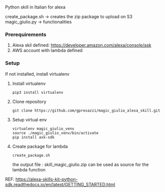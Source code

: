 Python skill in Italian for alexa

create_package.sh -> creates the zip package to upload on S3
magic_giulio.py -> functionalities

### Prerequirements

1. Alexa skil defined: https://developer.amazon.com/alexa/console/ask
2. AWS account with lambda defined

### Setup

If not installed, install virtualenv

1. Install virtualenv

    `pip3 install virtualenv`

2. Clone repository

    `git clone https://github.com/gpresazzi/magic_giulio_alexa_skill.git`

3. Setup virtual env
    ```
    virtualenv magic_giulio_venv
    source ./magic_giulio_venv/bin/activate
    pip install ask-sdk
    ```
    
4. Create package for lambda
    ```
    create_package.sh
    ```
    the output file : skill_magic_giulio.zip can be used as source for the lambda function



REF: https://alexa-skills-kit-python-sdk.readthedocs.io/en/latest/GETTING_STARTED.html